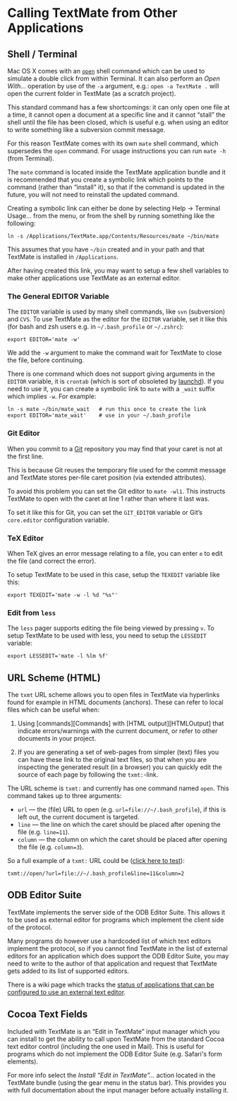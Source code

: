# Calling TextMate from Other Applications

## Shell / Terminal

Mac OS X comes with an [`open`](http://developer.apple.com/documentation/Darwin/Reference/ManPages/man1/open.1.html) shell command which can be used to simulate a double click from within Terminal. It can also perform an _Open With…_ operation by use of the `-a` argument, e.g.: `open -a TextMate .` will open the current folder in TextMate (as a scratch project).

This standard command has a few shortcomings: it can only open one file at a time, it cannot open a document at a specific line and it cannot “stall” the shell until the file has been closed, which is useful e.g. when using an editor to write something like a subversion commit message.

For this reason TextMate comes with its own `mate` shell command, which supersedes the `open` command. For usage instructions you can run `mate -h` (from Terminal).

The `mate` command is located inside the TextMate application bundle and it is recommended that you create a symbolic link which points to the command (rather than “install” it), so that if the command is updated in the future, you will not need to reinstall the updated command.

Creating a symbolic link can either be done by selecting Help &#x2192; Terminal Usage… from the menu, or from the shell by running something like the following:
    
    ln -s /Applications/TextMate.app/Contents/Resources/mate ~/bin/mate

This assumes that you have `~/bin` created and in your path and that TextMate is installed in `/Applications`.

After having created this link, you may want to setup a few shell variables to make other applications use TextMate as an external editor.

### The General EDITOR Variable

The `EDITOR` variable is used by many shell commands, like `svn` (subversion) and `CVS`. To use TextMate as the editor for the `EDITOR` variable, set it like this (for bash and zsh users e.g. in `~/.bash_profile` or `~/.zshrc`):
    
    export EDITOR='mate -w'

We add the `-w` argument to make the command wait for TextMate to close the file, before continuing.

There is one command which does not support giving arguments in the `EDITOR` variable, it is `crontab` (which is sort of obsoleted by [launchd](http://developer.apple.com/documentation/Darwin/Reference/ManPages/man8/launchd.8.html)). If you need to use it, you can create a symbolic link to `mate` with a `_wait` suffix which implies `-w`. For example:
    
    ln -s mate ~/bin/mate_wait   # run this once to create the link
    export EDITOR='mate_wait'    # use in your ~/.bash_profile

### Git Editor

When you commit to a [Git][] repository you may find that your caret is not at the first line.

This is because Git reuses the temporary file used for the commit message and TextMate stores per-file caret position (via extended attributes).

To avoid this problem you can set the Git editor to `mate -wl1`. This instructs TextMate to open with the caret at line 1 rather than where it last was.

To set it like this for Git, you can set the `GIT_EDITOR` variable or Git’s `core.editor` configuration variable.

[Git]: http://git.or.cz/ "Git - Fast Version Control System"
    
### TeX Editor

When TeX gives an error message relating to a file, you can enter `e` to edit the file (and correct the error).

To setup TextMate to be used in this case, setup the `TEXEDIT` variable like this:
    
    export TEXEDIT='mate -w -l %d "%s"'

### Edit from `less`

The `less` pager supports editing the file being viewed by pressing `v`. To setup TextMate to be used with less, you need to setup the `LESSEDIT` variable:
    
    export LESSEDIT='mate -l %lm %f'


## URL Scheme (HTML)

The `txmt` URL scheme allows you to open files in TextMate via hyperlinks found for example in HTML documents (anchors). These can refer to local files which can be useful when:

 1. Using [commands][Commands] with [HTML output][HTMLOutput] that indicate errors/warnings with the current document, or refer to other documents in your project.

 2. If you are generating a set of web-pages from simpler (text) files you can have these link to the original text files, so that when you are inspecting the generated result (in a browser) you can quickly edit the source of each page by following the `txmt:`-link.

The URL scheme is `txmt:` and currently has one command named `open`. This command takes up to three arguments:

 * `url` — the (file) URL to open (e.g. `url=file://~/.bash_profile`), if this is left out, the current document is targeted.
 * `line` — the line on which the caret should be placed after opening the file (e.g. `line=11`).
 * `column` — the column on which the caret should be placed after opening the file (e.g. `column=3`).

So a full example of a `txmt:` URL could be ([click here to test](txmt://open/?url=file://~/.bash_profile&line=11&column=2)):

    txmt://open/?url=file://~/.bash_profile&line=11&column=2

## ODB Editor Suite

TextMate implements the server side of the ODB Editor Suite. This allows it to be used as external editor for programs which implement the client side of the protocol.

Many programs do however use a hardcoded list of which text editors implement the protocol, so if you cannot find TextMate in the list of external editors for an application which does support the ODB Editor Suite, you may need to write to the author of that application and request that TextMate gets added to its list of supported editors.

There is a wiki page which tracks the [status of applications that can be configured to use an external text editor](http://macromates.com/wiki/Main/TextMateAwarePrograms).

## Cocoa Text Fields

Included with TextMate is an “Edit in TextMate” input manager which you can install to get the ability to call upon TextMate from the standard Cocoa text editor control (including the one used in Mail). This is useful for programs which do not implement the ODB Editor Suite (e.g. Safari's form elements).

For more info select the _Install “Edit in TextMate”…_ action located in the TextMate bundle (using the gear menu in the status bar). This provides you with full documentation about the input manager before actually installing it.
